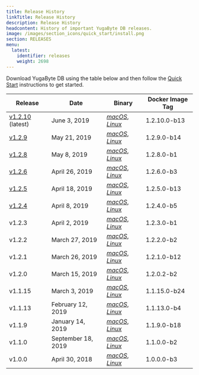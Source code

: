```yaml
---
title: Release History
linkTitle: Release History
description: Release History
headcontent: History of important YugaByte DB releases.
image: /images/section_icons/quick_start/install.png
section: RELEASES
menu:
  latest:
    identifier: releases
    weight: 2698
---
```


Download YugaByte DB using the table below and then follow the [Quick Start](../quick-start/) instructions to get started.

Release | Date | Binary | Docker Image Tag
--------|------|-------------------------------|-----------------
[v1.2.10](./v1.2.10) (latest) | June 3, 2019 | [<i class="fab fa-apple"> macOS</i>](https://downloads.yugabyte.com/yugabyte-ce-1.2.10.0-darwin.tar.gz), [<i class="fab fa-linux"> Linux</i>](https://downloads.yugabyte.com/yugabyte-ce-1.2.10.0-linux.tar.gz) | 1.2.10.0-b13
[v1.2.9](./v1.2.9) | May 21, 2019 | [<i class="fab fa-apple"> macOS</i>](https://downloads.yugabyte.com/yugabyte-ce-1.2.9.0-darwin.tar.gz), [<i class="fab fa-linux"> Linux</i>](https://downloads.yugabyte.com/yugabyte-ce-1.2.9.0-linux.tar.gz) | 1.2.9.0-b14
[v1.2.8](./v1.2.8) | May 8, 2019 | [<i class="fab fa-apple"> macOS</i>](https://downloads.yugabyte.com/yugabyte-ce-1.2.8.0-darwin.tar.gz), [<i class="fab fa-linux"> Linux</i>](https://downloads.yugabyte.com/yugabyte-ce-1.2.8.0-linux.tar.gz) | 1.2.8.0-b1
[v1.2.6](./v1.2.6) | April 26, 2019 | [<i class="fab fa-apple"> macOS</i>](https://downloads.yugabyte.com/yugabyte-ce-1.2.6.0-darwin.tar.gz), [<i class="fab fa-linux"> Linux</i>](https://downloads.yugabyte.com/yugabyte-ce-1.2.6.0-linux.tar.gz) | 1.2.6.0-b3
[v1.2.5](./v1.2.5) | April 18, 2019 | [<i class="fab fa-apple"> macOS</i>](https://downloads.yugabyte.com/yugabyte-ce-1.2.5.0-darwin.tar.gz), [<i class="fab fa-linux"> Linux</i>](https://downloads.yugabyte.com/yugabyte-ce-1.2.5.0-linux.tar.gz) | 1.2.5.0-b13
[v1.2.4](./v1.2.4) | April 8, 2019 | [<i class="fab fa-apple"> macOS</i>](https://downloads.yugabyte.com/yugabyte-ce-1.2.4.0-darwin.tar.gz), [<i class="fab fa-linux"> Linux</i>](https://downloads.yugabyte.com/yugabyte-ce-1.2.4.0-linux.tar.gz) | 1.2.4.0-b5
v1.2.3 | April 2, 2019 | [<i class="fab fa-apple"> macOS</i>](https://downloads.yugabyte.com/yugabyte-ce-1.2.3.0-darwin.tar.gz), [<i class="fab fa-linux"> Linux</i>](https://downloads.yugabyte.com/yugabyte-ce-1.2.3.0-linux.tar.gz) | 1.2.3.0-b1
v1.2.2 | March 27, 2019 | [<i class="fab fa-apple"> macOS</i>](https://downloads.yugabyte.com/yugabyte-ce-1.2.2.0-darwin.tar.gz), [<i class="fab fa-linux"> Linux</i>](https://downloads.yugabyte.com/yugabyte-ce-1.2.2.0-linux.tar.gz) | 1.2.2.0-b2
v1.2.1 | March 26, 2019 | [<i class="fab fa-apple"> macOS</i>](https://downloads.yugabyte.com/yugabyte-ce-1.2.1.0-darwin.tar.gz), [<i class="fab fa-linux"> Linux</i>](https://downloads.yugabyte.com/yugabyte-ce-1.2.1.0-linux.tar.gz) | 1.2.1.0-b12
v1.2.0 | March 15, 2019 | [<i class="fab fa-apple"> macOS</i>](https://downloads.yugabyte.com/yugabyte-ce-1.2.0.2-darwin.tar.gz), [<i class="fab fa-linux"> Linux</i>](https://downloads.yugabyte.com/yugabyte-ce-1.2.0.2-linux.tar.gz) | 1.2.0.2-b2
v1.1.15 | March 3, 2019 | [<i class="fab fa-apple"> macOS</i>](https://downloads.yugabyte.com/yugabyte-ce-1.1.15.0-darwin.tar.gz), [<i class="fab fa-linux"> Linux</i>](https://downloads.yugabyte.com/yugabyte-ce-1.1.15.0-linux.tar.gz) | 1.1.15.0-b24
v1.1.13 | February 12, 2019 | [<i class="fab fa-apple"> macOS</i>](https://downloads.yugabyte.com/yugabyte-ce-1.1.13.0-darwin.tar.gz), [<i class="fab fa-linux"> Linux</i>](https://downloads.yugabyte.com/yugabyte-ce-1.1.13.0-linux.tar.gz) | 1.1.13.0-b4
v1.1.9 | January 14, 2019 | [<i class="fab fa-apple"> macOS</i>](https://downloads.yugabyte.com/yugabyte-ce-1.1.9.0-darwin.tar.gz), [<i class="fab fa-linux"> Linux</i>](https://downloads.yugabyte.com/yugabyte-ce-1.1.9.0-linux.tar.gz) | 1.1.9.0-b18
v1.1.0 | September 18, 2019 | [<i class="fab fa-apple"> macOS</i>](https://downloads.yugabyte.com/yugabyte-ce-1.1.0.0-darwin.tar.gz), [<i class="fab fa-linux"> Linux</i>](https://downloads.yugabyte.com/yugabyte-ce-1.1.0.0-linux.tar.gz) | 1.1.0.0-b2
v1.0.0 | April 30, 2018 | [<i class="fab fa-apple"> macOS</i>](https://downloads.yugabyte.com/yugabyte-ce-1.0.0.0-darwin.tar.gz), [<i class="fab fa-linux"> Linux</i>](https://downloads.yugabyte.com/yugabyte-ce-1.0.0.0-linux.tar.gz) | 1.0.0.0-b3
